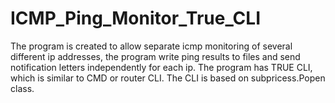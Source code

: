 # ICMP_Ping_Monitor_True_CLI
The program is created to allow separate icmp monitoring of several different ip addresses, the program write ping results to files and send notification letters independently for each ip. The program has TRUE CLI, which is similar to CMD or router CLI. The CLI is based on subpricess.Popen class.
